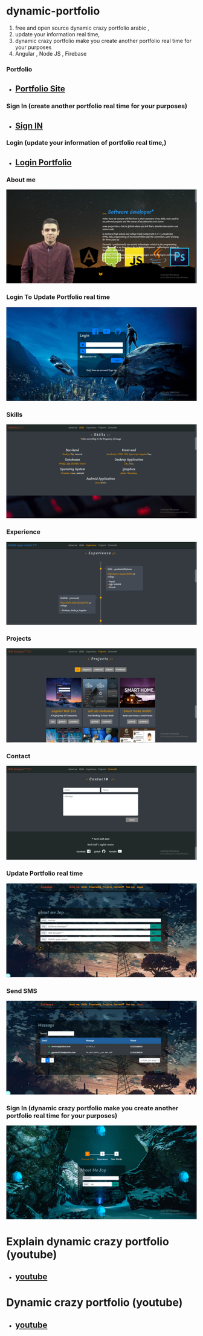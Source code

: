 # dynamic-portfolio
1. free and open source dynamic crazy portfolio arabic ,
1. update your information real time,
1. dynamic crazy portfolio make you create another portfolio real time for your purposes
1. Angular , Node JS , Firebase

### Portfolio
* ## [Portfolio Site](https://nero-soft.firebaseapp.com/portfolio/Abdullah)

### Sign In (create another portfolio real time for your purposes)
* ## [Sign IN](https://nero-soft.firebaseapp.com/abdullah/signin)

### Login (update your information of portfolio real time,)
* ## [Login Portfolio](https://nero-soft.firebaseapp.com/abdullah/login)


### About me
![Fajr](https://github.com/Nerosoft/dynamic-portfolio/blob/master/screenshot/p1.PNG)


### Login To Update Portfolio real time
![Login](https://github.com/Nerosoft/dynamic-portfolio/blob/master/screenshot/login.PNG)


### Skills
![Skills](https://github.com/Nerosoft/dynamic-portfolio/blob/master/screenshot/p2.PNG)


### Experience
![Experience](https://github.com/Nerosoft/dynamic-portfolio/blob/master/screenshot/p3.PNG)


### Projects
![Experience](https://github.com/Nerosoft/dynamic-portfolio/blob/master/screenshot/p4.PNG)



### Contact
![Contact](https://github.com/Nerosoft/dynamic-portfolio/blob/master/screenshot/p5.PNG)



### Update Portfolio real time
![Update](https://github.com/Nerosoft/dynamic-portfolio/blob/master/screenshot/update.PNG)


### Send SMS
![Message](https://github.com/Nerosoft/dynamic-portfolio/blob/master/screenshot/message.PNG)


### Sign In (dynamic crazy portfolio make you create another portfolio real time for your purposes)
![Message](https://github.com/Nerosoft/dynamic-portfolio/blob/master/screenshot/signin.PNG)



# Explain dynamic crazy portfolio (youtube)
* ## [youtube](https://www.youtube.com/watch?v=BxPHKWMqGzk&list=PLpAujTRyjgcEQT0q6qde7StorE3SybG6H&index=9)



# Dynamic crazy portfolio (youtube)
* ## [youtube](https://www.youtube.com/watch?v=BxPHKWMqGzk&list=PLpAujTRyjgcEQT0q6qde7StorE3SybG6H&index=9&ab_channel=coursesonline)
